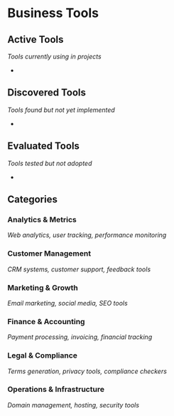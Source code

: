# Business Tools

## Active Tools
*Tools currently using in projects*

- 

## Discovered Tools  
*Tools found but not yet implemented*

- 

## Evaluated Tools
*Tools tested but not adopted*

- 

## Categories

### Analytics & Metrics
*Web analytics, user tracking, performance monitoring*

### Customer Management
*CRM systems, customer support, feedback tools*

### Marketing & Growth
*Email marketing, social media, SEO tools*

### Finance & Accounting
*Payment processing, invoicing, financial tracking*

### Legal & Compliance
*Terms generation, privacy tools, compliance checkers*

### Operations & Infrastructure
*Domain management, hosting, security tools*